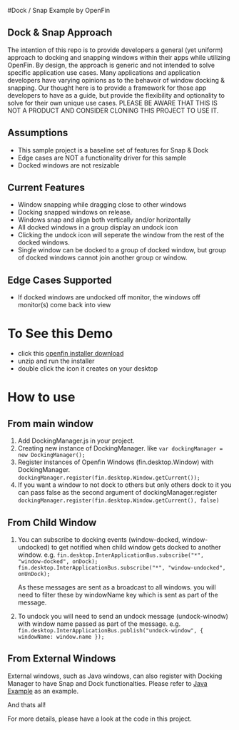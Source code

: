 #Dock / Snap Example by OpenFin

## Dock & Snap Approach
The intention of this repo is to provide developers a general (yet uniform) approach to docking and snapping windows within their apps while utilizing OpenFin. By design, the approach is generic and not intended to solve specific application use cases. Many applications and application developers have varying opinions as to the behavoir of window docking & snapping. Our thought here is to provide a framework for those app developers to have as a guide, but provide the flexibility and optionality to solve for their own unique use cases. PLEASE BE AWARE THAT THIS IS NOT A PRODUCT AND CONSIDER CLONING THIS PROJECT TO USE IT.   

## Assumptions
* This sample project is a baseline set of features for Snap & Dock
* Edge cases are NOT a functionality driver for this sample
* Docked windows are not resizable

## Current Features
* Window snapping while dragging close to other windows
* Docking snapped windows on release. 
* Windows snap and align both vertically and/or horizontally
* All docked windows in a group display an undock icon
* Clicking the undock icon will seperate the window from the rest of the docked windows.
* Single window can be docked to a group of docked window, but group of docked windows cannot join another group or window.

## Edge Cases Supported
* If docked windows are undocked off monitor, the windows off monitor(s) come back into view



# To See this Demo
* click this [openfin installer download](https://dl.openfin.co/services/download?fileName=snap-and-dock-installer&config=http://openfin.github.io/snap-and-dock/app.json)
* unzip and run the installer
* double click the icon it creates on your desktop

# How to use

## From main window
1. Add DockingManager.js in your project.
2. Creating new instance of DockingManager. like ```var dockingManager = new DockingManager();```
3. Register instances of Openfin Windows (fin.desktop.Window) with DockingManager. ```dockingManager.register(fin.desktop.Window.getCurrent());```
4. If you want a window to not dock to others but only others dock to it you can pass false as the second argument of dockingManager.register
```dockingManager.register(fin.desktop.Window.getCurrent(), false)```


## From Child Window

 1. You can subscribe to docking events (window-docked, window-undocked) to get notified when child window gets docked to another window.
e.g. ```fin.desktop.InterApplicationBus.subscribe("*", "window-docked", onDock);
     fin.desktop.InterApplicationBus.subscribe("*", "window-undocked", onUnDock);```

     As these messages are sent as a broadcast to all windows. you will need to filter these by windowName key which is sent as part of the message.

 2. To undock you will need to send an undock message (undock-winodw) with window name passed as part of the message.
 e.g.
 ``` fin.desktop.InterApplicationBus.publish("undock-window", { windowName: window.name });```

## From External Windows

External windows, such as Java windows, can also register with Docking Manager to have Snap and Dock functionalties.  Please refer to [Java Example](https://github.com/openfin/java-example) as an example.

 And thats all!

 For more details, please have a look at the code in this project.


